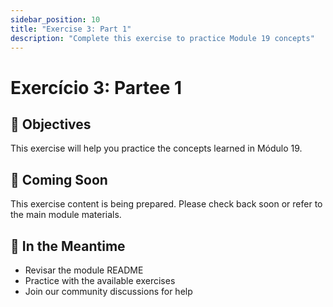```yaml
---
sidebar_position: 10
title: "Exercise 3: Part 1"
description: "Complete this exercise to practice Module 19 concepts"
---
```


# Exercício 3: Partee 1

## 🎯 Objectives

This exercise will help you practice the concepts learned in Módulo 19.

## 📝 Coming Soon

This exercise content is being prepared. Please check back soon or refer to the main module materials.

## 🚀 In the Meantime

- Revisar the module README
- Practice with the available exercises
- Join our community discussions for help

